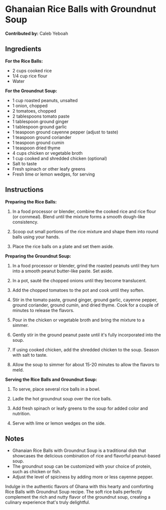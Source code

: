 # Ghanaian Rice Balls with Groundnut Soup

**Contributed by:** Caleb Yeboah

## Ingredients

**For the Rice Balls:**
- 2 cups cooked rice
- 1/4 cup rice flour
- Water

**For the Groundnut Soup:**
- 1 cup roasted peanuts, unsalted
- 1 onion, chopped
- 2 tomatoes, chopped
- 2 tablespoons tomato paste
- 1 tablespoon ground ginger
- 1 tablespoon ground garlic
- 1 teaspoon ground cayenne pepper (adjust to taste)
- 1 teaspoon ground coriander
- 1 teaspoon ground cumin
- 1 teaspoon dried thyme
- 4 cups chicken or vegetable broth
- 1 cup cooked and shredded chicken (optional)
- Salt to taste
- Fresh spinach or other leafy greens
- Fresh lime or lemon wedges, for serving

## Instructions

**Preparing the Rice Balls:**

1. In a food processor or blender, combine the cooked rice and rice flour (or cornmeal). Blend until the mixture forms a smooth dough-like consistency.

2. Scoop out small portions of the rice mixture and shape them into round balls using your hands.

3. Place the rice balls on a plate and set them aside.

**Preparing the Groundnut Soup:**

1. In a food processor or blender, grind the roasted peanuts until they turn into a smooth peanut butter-like paste. Set aside.

2. In a pot, sauté the chopped onions until they become translucent.

3. Add the chopped tomatoes to the pot and cook until they soften.

4. Stir in the tomato paste, ground ginger, ground garlic, cayenne pepper, ground coriander, ground cumin, and dried thyme. Cook for a couple of minutes to release the flavors.

5. Pour in the chicken or vegetable broth and bring the mixture to a simmer.

6. Gently stir in the ground peanut paste until it's fully incorporated into the soup.

7. If using cooked chicken, add the shredded chicken to the soup. Season with salt to taste.

8. Allow the soup to simmer for about 15-20 minutes to allow the flavors to meld.

**Serving the Rice Balls and Groundnut Soup:**

1. To serve, place several rice balls in a bowl.

2. Ladle the hot groundnut soup over the rice balls.

3. Add fresh spinach or leafy greens to the soup for added color and nutrition.

4. Serve with lime or lemon wedges on the side.

## Notes

- Ghanaian Rice Balls with Groundnut Soup is a traditional dish that showcases the delicious combination of rice and flavorful peanut-based soup.
- The groundnut soup can be customized with your choice of protein, such as chicken or fish.
- Adjust the level of spiciness by adding more or less cayenne pepper.

Indulge in the authentic flavors of Ghana with this hearty and comforting Rice Balls with Groundnut Soup recipe. The soft rice balls perfectly complement the rich and nutty flavor of the groundnut soup, creating a culinary experience that's truly delightful.
